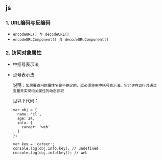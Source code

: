 ## js

### 1. URL编码与反编码

* `encodeURL() 与 decodeURL()`   
* `encodeURLComponent() 与 decodeURLComponent()`   

### 2. 访问对象属性 

* 中括号表示法   

* 点号表示法

  说明：`如果要访问的属性名是不确定的，就必须使用中括号表示法。它允许在运行时通过变量来实现相关属性的动态存取`   

  见以下代码：   

  ```
  var obj = {
    name: 'cl',
    age: 24,
    info: {
      career: 'web'
    }
  };

  var key = 'career';
  console.log(obj.info.key); // undefined
  console.log(obj.info[key]); // web
  ```